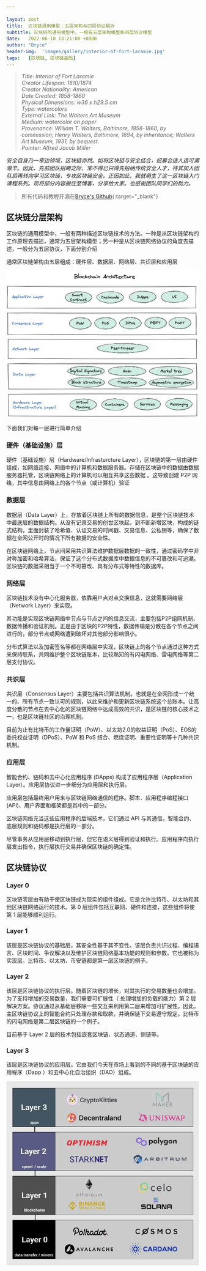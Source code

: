 ```yaml
---

layout: post
title:  区块链通用模型：五层架构与四层协议解析
subtitle: 区块链的通用模型中，一般有五层架构模型和四层协议模型
date:   2022-06-18 13:21:00 +0800
author: "Bryce"
header-img:  'images/gallery/interior-of-fort-laramie.jpg'
tags:   [区块链, 区块链基础]
---
```


> <cite>Title: Interior of Fort Laramie  
Creator Lifespan: 1810/1874  
Creator Nationality: American  
Date Created: 1858-1860  
Physical Dimensions: w36 x h29.5 cm  
Type: watercolors  
External Link: The Walters Art Museum  
Medium: watercolor on paper  
Provenance: William T. Walters, Baltimore, 1858-1860, by commission; Henry Walters, Baltimore, 1894, by inheritance; Walters Art Museum, 1931, by bequest.  
Painter: Alfred Jacob Miller  </cite>  

<i>安全自身乃一窄边领域，区块链亦然。如将区块链与安全结合，招募合适人选可谓艰辛。因此，先前团队招聘之际，常不得已只得先招纳传统安全人才，待其加入团队后再转向学习区块链，专攻区块链安全。正因如此，我就萌生了这一区块链入门课程系列。现将部分内容搬迁至博客，分享给大家。也感谢团队同学们的助力。</i>

> 所有代码和教程开源在[Bryce's Github](https://github.com/BryceWai/Web3-Security){:target="_blank"}

## 区块链分层架构

区块链的通用模型中，一般有两种描述区块链技术的方法。一种是从区块链架构的工作原理去描述，通常为五层架构模型；另一种是从区块链网络协议的角度去描述，一般分为五层协议，下面分别介绍

通常区块链架构由五层组成：硬件层、数据层、网络层、共识层和应用层

![Untitled](/images/posts/blockchain/basic_10.png)

下面我们对每一层进行简单介绍

### 硬件（基础设施）层

硬件（基础设施）层（Hardware/Infrasturcture Layer），区块链的第一层由硬件组成，如网络连接、网络中的计算机和数据服务器。存储在区块链中的数据由数据服务器托管，区块链网络上的计算机可以相互共享这些数据 。这导致创建 P2P 网络，其中信息由网络上的各个节点（或计算机）验证

### 数据层

数据层（Data Layer）上，存放着区块链上所有的数据信息，是整个区块链技术中最底层的数据结构。从没有记录交易的创世区块起，到不断新增区块，构成的链式结构，里面封装了哈希值、认证交易的时间戳、交易信息、公私钥等，确保了数据在全网公开时的情况下所有数据的安全性。

在区块链网络上，节点间采用共识算法维护数据层数据的一致性，通过密码学中非对称加密和哈希算法，保证了这个分布式数据库中数据信息的不可篡改和可追溯。区块链的数据采相当于一个不可篡改、具有分布式等特性的数据库。

### 网络层

区块链技术没有中心化服务器，依靠用户点对点交换信息，这就需要网络层（Network Layer）来实现。

其功能是实现区块链网络中节点与节点之间的信息交流，主要包括P2P组网机制、数据传播和验证机制。正是由于区块的P2P特性，数据传输是分散在各个节点之间进行的，部分节点或网络遭到破坏对其他部分影响很小。

分布式算法以及加密签名等都在网络层中实现，区块链上的各个节点通过这种方式来保持联系，共同维护整个区块链账本，比较熟知的有闪电网络、雷电网络等第二层支付协议。

### 共识层

共识层（Consensus Layer）主要包括共识算法机制。也就是在全网形成一个统一的、所有节点一致认可的规则，以此来维护和更新区块链系统这个总账本。让高度分散的节点在去中心化的区块链网络中达成高效的共识，是区块链的核心技术之一，也是区块链社区的治理机制。

目前为止有比特币的工作量证明（PoW）、以太坊2.0的权益证明（PoS）、EOS的委托权益证明（DPoS）、PoW 和 PoS 结合、燃烧证明、重要性证明等十几种共识机制。

### 应用层

智能合约、链码和去中心化应用程序 (DApps) 构成了应用程序层（Application Layer）。应用层协议进一步细分为应用层和执行层。

应用层包括最终用户用来与区块链网络通信的程序。脚本、应用程序编程接口 (API)、用户界面和框架都是其中的一部分。

区块链网络充当这些应用程序的后端技术，它们通过 API 与其通信。智能合约、底层规则和链码都是执行层的一部分。

尽管事务从应用层移动到执行层，但它在语义层得到验证和执行。应用程序向执行层发出指令，执行层执行交易并确保区块链的确定性。

## 区块链协议

### Layer 0

区块链零层由有助于使区块链成为现实的组件组成。它是允许比特币、以太坊和其他区块链网络运行的技术。第 0 层组件包括互联网、硬件和连接，这些组件将使第 1 层能够顺利运行。

### Layer 1

该层是区块链协议的基础层，其安全性基于其不变性。该层负责共识过程、编程语言、区块时间、争议解决以及维护区块链网络基本功能的规则和参数。它也被称为实现层。比特币、以太坊、币安链都是第一层区块链的例子。

### Layer 2

该层是区块链协议的执行层。随着区块链的增长，对其执行的交易数量也会增加。为了支持增加的交易数量，我们需要可扩展性（ 处理增加的负载的能力）第 2 层解决方案。协议通过从基础层移除一些交互来利用第二层来增加可扩展性。因此，主区块链协议上的智能合约只处理存款和取款，并确保链下交易遵守规定。比特币的闪电网络是第二层区块链的一个例子。

目前基于 Layer 2 层的技术包括嵌套区块链、状态通道、侧链等。

### Layer 3

该层是区块链协议的应用层。它由我们今天在市场上看到的不同的基于区块链的应用程序（Dapp ）和去中心化自治组织（DAO）组成。

![Untitled](/images/posts/blockchain/basic_11.png)
